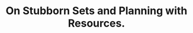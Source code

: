 ---
id: "conf_aips_WilhelmS018"
title: "On Stubborn Sets and Planning with Resources."
authors: ["Anna Wilhelm", "Marcel Steinmetz", "Jörg Hoffmann"]
year: "2018"
url: "https://aaai.org/ocs/index.php/ICAPS/ICAPS18/paper/view/17723"
booktitle: "Twenty-Eighth International Conference on Automated Planning and Scheduling, ICAPS 2018"
pages: "288-297"
type: "conference"
bibType: "inproceedings"
---